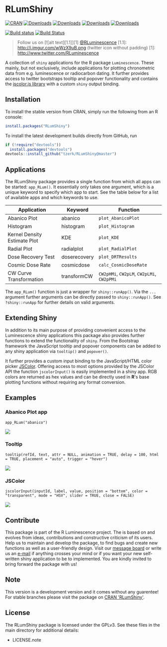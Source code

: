 # RLumShiny

[![CRAN](http://www.r-pkg.org/badges/version/RLumShiny)](http://cran.rstudio.com/package=RLumShiny)
[![Downloads](http://cranlogs.r-pkg.org/badges/grand-total/RLumShiny)](http://www.r-pkg.org/pkg/RLumShiny)
[![Downloads](http://cranlogs.r-pkg.org/badges/RLumShiny)](http://www.r-pkg.org/pkg/RLumShiny)
[![Downloads](http://cranlogs.r-pkg.org/badges/last-week/RLumShiny)](http://www.r-pkg.org/pkg/RLumShiny)
[![Downloads](http://cranlogs.r-pkg.org/badges/last-day/RLumShiny)](http://www.r-pkg.org/pkg/RLumShiny)

[![Build status](https://ci.appveyor.com/api/projects/status/jp8ueedudbuhvtfe/branch/master?svg=true)](https://ci.appveyor.com/project/tzerk/rlumshiny/branch/master)
[![Build Status](https://travis-ci.org/tzerk/RLumShiny.svg?branch=master)](https://travis-ci.org/tzerk/RLumShiny)

> Follow us on [![alt text][1.1]][1] <a href="http://www.twitter.com/RLuminescence" target="_blank">@RLuminescence</a>
[1.1]: http://i.imgur.com/wWzX9uB.png (twitter icon without padding)
[1]: http://www.twitter.com/RLuminescence

A collection of `shiny` applications for the R package `Luminescence`. These mainly, but not exclusively, include applications for plotting chronometric data from e.g. luminescence or radiocarbon dating. It further provides access to twitter bootstraps tooltip and popover functionality and contains the [jscolor.js library](http://jscolor.com/) with a custom `shiny` output binding.

## Installation

To install the stable version from CRAN, simply run the following from an R console:

```r
install.packages("RLumShiny")
```

To install the latest development builds directly from GitHub, run

```r
if (!require("devtools"))
  install.packages("devtools")
devtools::install_github("tzerk/RLumShiny@master")
```

## Applications

The RLumShiny package provides a single function from which all apps can be started: `app_RLum()`. It essentially only takes one argument, which is a unique keyword to specify which app to start. See the table below for a list of available apps and which keywords to use.

| Application | Keyword | Function |
|-------------|---------|----------|
| Abanico Plot | abanico | `plot_AbanicoPlot` |
| Histogram | histogram | `plot_Histogram` |
| Kernel Density Estimate Plot | KDE | `plot_KDE` |
| Radial Plot | radialplot | `plot_RadialPlot` |
| Dose Recovery Test | doserecovery | `plot_DRTResults` |
| Cosmic Dose Rate | cosmicdose | `calc_CosmicDoseRate`|
| CW Curve Transformation | transformCW | `CW2pHMi`, `CW2pLM`, `CW2pLMi`, `CW2pPMi` |

The `app_RLum()` function is just a wrapper for `shiny::runApp()`. Via the `...` argument further arguments can be directly passed to `shiny::runApp()`. See `?shiny::runApp` for further details on valid arguments.


## Extending Shiny

In addition to its main purpose of providing convenient access to the Luminescence shiny applications this package also provides further functions to extend the functionality of `shiny`. From the Bootstrap framework the JavaScript tooltip and popover components can be added to any shiny application via `tooltip()` and `popover()`.

It further provides a custom input binding to the JavaScript/HTML color picker [JSColor](http://jscolor.com). Offering access to most options provided by the JSColor API the function `jscolorInput()` is easily implemented in a shiny app. RGB colors are returned as hex values and can be directly used in **R**'s base plotting functions without requiring any format conversion.

## Examples

### Abanico Plot app 

`app_RLum("abanico")`

<img src="http://zerk.canopus.uberspace.de/img/github/abanicoApp.png"></img>

### Tooltip 

`tooltip(refId, text, attr = NULL, animation = TRUE, delay = 100, html = TRUE, placement = "auto", trigger = "hover")`

<img src="http://zerk.canopus.uberspace.de/img/github/tooltip.png"></img>

### JSColor 

`jscolorInput(inputId, label, value, position = "bottom", color = "transparent", mode = "HSV", slider = TRUE, close = FALSE)`

<img src="http://zerk.canopus.uberspace.de/img/github/JSColor.png"></img>

## Contribute

This package is part of the R Luminescence project. The is based on and evolves from ideas, contributions and constructive criticism of its users. Help us to maintain and develop the package, to find bugs and create new functions as well as a user-friendly design. Visit our [message board](https://forum.r-luminescence.de) or write us an [e-mail](mailto:team@r-luminescence.de) if anything crosses your mind or if you want your new self-written shiny application to be to implemented. You are kindly invited to bring forward the package with us!

## Note

This version is a development version and it comes without any guarentee! For stable branches please visit
the package on [CRAN 'RLumShiny'](http://cran.r-project.org/web/packages/RLumShiny/index.html).

## License

The RLumShiny package is licensed under the GPLv3. See these files in the main directory for additional details: 

- LICENSE.note
